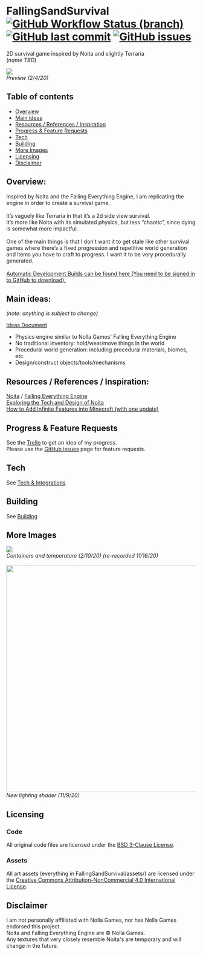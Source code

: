 <!---
Repo: FallingSandSurvival
Author: PieKing1215
URL: https://github.com/PieKing1215/FallingSandSurvival
-->

<h1>FallingSandSurvival<br>
  <a href="https://github.com/PieKing1215/FallingSandSurvival/actions?query=workflow%3A%22AutoBuild+-+dev%22+branch%3Adev+is%3Asuccess"> <img alt="GitHub Workflow Status (branch)" src="https://img.shields.io/github/workflow/status/PieKing1215/FallingSandSurvival/AutoBuild%20-%20dev/dev?label=AutoBuild%20-%20dev"></a>
  <a href="https://github.com/PieKing1215/FallingSandSurvival/commits/dev"><img alt="GitHub last commit" src="https://img.shields.io/github/last-commit/PieKing1215/FallingSandSurvival"></a>
  <a href="https://github.com/PieKing1215/FallingSandSurvival/issues"><img alt="GitHub issues" src="https://img.shields.io/github/issues-raw/PieKing1215/FallingSandSurvival"></a>
</h1>

2D survival game inspired by Noita and slightly Terraria<br>
(*name TBD*)

![](../media/preview_1.gif)<br>
*Preview (2/4/20)*

## Table of contents<br>
- [Overview](#overview)
- [Main ideas](#main-ideas)
- [Resources / References / Inspiration](#resources--references--inspiration)
- [Progress & Feature Requests](#progress--feature-requests)
- [Tech](#tech)
- [Building](#building)
- [More Images](#more-images)
- [Licensing](#licensing)
- [Disclaimer](#disclaimer)

## Overview:<br>
Inspired by Noita and the Falling Everything Engine, I am replicating the engine in order to create a survival game.<br><br>
It’s vaguely like Terraria in that it’s a 2d side view survival.<br>
It’s more like Noita with its simulated physics, but less “chaotic”, since dying is somewhat more impactful.<br><br>
One of the main things is that I don’t want it to get stale like other survival games where there’s a fixed progression and repetitive world generation and items you have to craft to progress. I want it to be very procedurally generated.<br>
<br>
[Automatic Development Builds can be found here (You need to be signed in to GitHub to download).](https://github.com/PieKing1215/FallingSandSurvival/actions?query=workflow%3A%22AutoBuild+-+dev%22+branch%3Adev+is%3Asuccess) <br>

## Main ideas:
*(note: anything is subject to change)*

[Ideas Document](https://docs.google.com/document/d/1SOCFCpsvNiFs13mo8QgG-blD-eoXye1Jaay1aRuqXpI/edit?usp=sharing)
- Physics engine similar to Nolla Games' Falling Everything Engine
- No traditional inventory: hold/wear/move things in the world
- Procedural world generation: including procedural materials, biomes, etc.
- Design/construct objects/tools/mechanisms

## Resources / References / Inspiration:<br>
[Noita](https://noitagame.com/) / [Falling Everything Engine](https://nollagames.com/fallingeverything/)<br>
[Exploring the Tech and Design of Noita](https://www.youtube.com/watch?v=prXuyMCgbTc)<br>
[How to Add Infinite Features into Minecraft (with one update)](https://www.youtube.com/watch?v=CS5DQVSp058)<br>

## Progress & Feature Requests<br>
See the [Trello](https://trello.com/b/JCKJ65yP/falling-sand-survival) to get an idea of my progress.<br>
Please use the [GitHub issues](https://github.com/PieKing1215/FallingSandSurvival/issues) page for feature requests.

## Tech<br>
See [Tech & Integrations](../../wiki/Tech-&-Integrations)

## Building<br>
See [Building](../../wiki/Building)

## More Images<br>
![](../media/preview_2.gif)<br>
*Containers and temperature (2/10/20) (re-recorded 11/16/20)*<br><br>
<img src="../media/preview_lighting.png" height="auto" width="600"><br>
*New lighting shader (11/9/20)*<br>

## Licensing

### Code
All original code files are licensed under the [BSD 3-Clause License](LICENSE).

### Assets
All art assets (everything in FallingSandSurvival/assets/) are licensed under the [Creative Commons Attribution-NonCommercial 4.0 International License](https://creativecommons.org/licenses/by-nc/4.0/).

## Disclaimer<br>
I am not personally affiliated with Nolla Games, nor has Nolla Games endorsed this project.<br>
Noita and Falling Everything Engine are © Nolla Games.<br>
Any textures that very closely resemble Noita's are temporary and will change in the future.<br>

